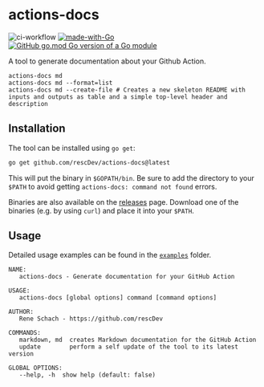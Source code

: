 # actions-docs

![ci-workflow](https://github.com/rescDev/actions-docs/workflows/ci/badge.svg)
[![made-with-Go](https://img.shields.io/badge/Made%20with-Go-1f425f.svg)](http://golang.org)
[![GitHub go.mod Go version of a Go module](https://img.shields.io/github/go-mod/go-version/rescDev/actions-docs.svg)](https://github.com/rescDev/actions-docs)

A tool to generate documentation about your Github Action.

```text
actions-docs md
actions-docs md --format=list
actions-docs md --create-file # Creates a new skeleton README with inputs and outputs as table and a simple top-level header and description
```

## Installation

The tool can be installed using `go get`:

```sh
go get github.com/rescDev/actions-docs@latest
```

This will put the binary in `$GOPATH/bin`. Be sure to add the directory to your `$PATH` to avoid getting `actions-docs: command not found` errors.

Binaries are also available on the [releases](https://github.com/rescDev/actions-docs/releases) page. Download one of the binaries (e.g. by using `curl`) and place it into your `$PATH`.

## Usage

Detailed usage examples can be found in the [`examples`](./examples) folder.

```text
NAME:
   actions-docs - Generate documentation for your GitHub Action

USAGE:
   actions-docs [global options] command [command options]

AUTHOR:
   Rene Schach - https://github.com/rescDev

COMMANDS:
   markdown, md  creates Markdown documentation for the GitHub Action
   update        perform a self update of the tool to its latest version

GLOBAL OPTIONS:
   --help, -h  show help (default: false)
```
